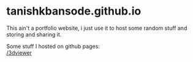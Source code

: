 # tanishkbansode.github.io
This ain't a portfolio website, i just use it to host some random stuff and storing and sharing it.

Some stuff I hosted on github pages:
<br>
[/3dviewer](https://tanishkbansode.github.io/3dviewer/)
